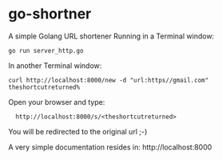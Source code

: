 # go-shortner

A simple Golang URL shortener
Running in a Terminal window:

    go run server_http.go

In another Terminal window:

    curl http://localhost:8000/new -d "url:https//gmail.com"
    theshortcutreturned%

Open your browser and type:

      http://localhost:8000/s/<theshortcutreturned>

You will be redirected to the original url ;-)

A very simple documentation resides in:
  http://localhost:8000
